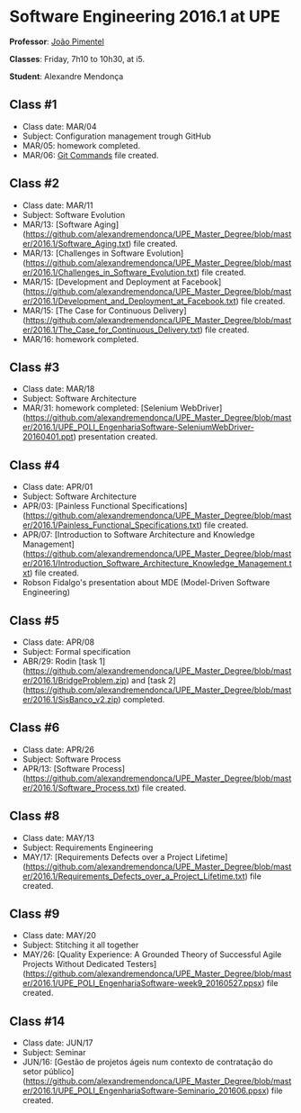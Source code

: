 # Software Engineering 2016.1 at UPE

**Professor**: [João Pimentel](http://www.cin.ufpe.br/~jhcp)

**Classes**: Friday, 7h10 to 10h30, at i5.

**Student**: Alexandre Mendonça

## Class #1
- Class date: MAR/04
- Subject: Configuration management trough GitHub
- MAR/05: homework completed.
- MAR/06: [Git Commands](https://github.com/alexandremendonca/UPE_Master_Degree/blob/master/2016.1/Git_Commands.txt) file created.

## Class #2
- Class date: MAR/11
- Subject: Software Evolution
- MAR/13: [Software Aging] (https://github.com/alexandremendonca/UPE_Master_Degree/blob/master/2016.1/Software_Aging.txt) file created.
- MAR/13: [Challenges in Software Evolution] (https://github.com/alexandremendonca/UPE_Master_Degree/blob/master/2016.1/Challenges_in_Software_Evolution.txt) file created.
- MAR/15: [Development and Deployment at Facebook] (https://github.com/alexandremendonca/UPE_Master_Degree/blob/master/2016.1/Development_and_Deployment_at_Facebook.txt) file created.
- MAR/15: [The Case for Continuous Delivery] (https://github.com/alexandremendonca/UPE_Master_Degree/blob/master/2016.1/The_Case_for_Continuous_Delivery.txt) file created.
- MAR/16: homework completed.

## Class #3
- Class date: MAR/18
- Subject: Software Architecture
- MAR/31: homework completed: [Selenium WebDriver] (https://github.com/alexandremendonca/UPE_Master_Degree/blob/master/2016.1/UPE_POLI_EngenhariaSoftware-SeleniumWebDriver-20160401.ppt) presentation created.

## Class #4
- Class date: APR/01
- Subject: Software Architecture
- APR/03: [Painless Functional Specifications] (https://github.com/alexandremendonca/UPE_Master_Degree/blob/master/2016.1/Painless_Functional_Specifications.txt) file created.
- APR/07: [Introduction to Software Architecture and Knowledge Management] (https://github.com/alexandremendonca/UPE_Master_Degree/blob/master/2016.1/Introduction_Software_Architecture_Knowledge_Management.txt) file created.
- Robson Fidalgo's presentation about MDE (Model-Driven Software Engineering)

## Class #5
- Class date: APR/08
- Subject: Formal specification
- ABR/29: Rodin [task 1] (https://github.com/alexandremendonca/UPE_Master_Degree/blob/master/2016.1/BridgeProblem.zip) and [task 2] (https://github.com/alexandremendonca/UPE_Master_Degree/blob/master/2016.1/SisBanco_v2.zip) completed.

## Class #6
- Class date: APR/26
- Subject: Software Process
- APR/13: [Software Process] (https://github.com/alexandremendonca/UPE_Master_Degree/blob/master/2016.1/Software_Process.txt) file created.


## Class #8
- Class date: MAY/13
- Subject: Requirements Engineering
- MAY/17: [Requirements Defects over a Project Lifetime] (https://github.com/alexandremendonca/UPE_Master_Degree/blob/master/2016.1/Requirements_Defects_over_a_Project_Lifetime.txt) file created.

## Class #9
- Class date: MAY/20
- Subject: Stitching it all together
- MAY/26: [Quality Experience: A Grounded Theory of Successful Agile Projects Without Dedicated Testers] (https://github.com/alexandremendonca/UPE_Master_Degree/blob/master/2016.1/UPE_POLI_EngenhariaSoftware-week9_20160527.ppsx) file created.

## Class #14
- Class date: JUN/17
- Subject: Seminar
- JUN/16: [Gestão de projetos ágeis num contexto de contratação do setor público] (https://github.com/alexandremendonca/UPE_Master_Degree/blob/master/2016.1/UPE_POLI_EngenhariaSoftware-Seminario_201606.ppsx) file created.
